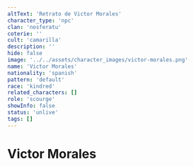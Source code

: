 ```yaml
---
altText: 'Retrato de Victor Morales'
character_type: 'npc'
clan: 'nosferatu'
coterie: ''
cult: 'camarilla'
description: ''
hide: false
image: '../../assets/character_images/victor-morales.png'
name: 'Victor Morales'
nationality: 'spanish'
pattern: 'default'
race: 'kindred'
related_characters: []
role: 'scourge'
showInfo: false
status: 'unlive'
tags: []
---
```


# Victor Morales
